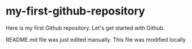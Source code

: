 # my-first-github-repository
Here is my first Github repository. Let's get started with Github.

README.md file was just edited manually. This file was modified locally
